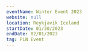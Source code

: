 ```yaml
---
eventName: Winter Event 2023
website: null
location: Reykjavik Iceland
startDate: 01/30/2023
endDate: 02/01/2023
tag: PLN Event
---
```


